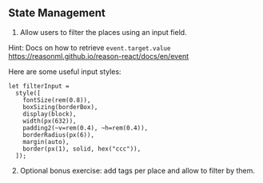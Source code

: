 ## State Management

1. Allow users to filter the places using an input field.

Hint: Docs on how to retrieve `event.target.value` https://reasonml.github.io/reason-react/docs/en/event

Here are some useful input styles:

```re
let filterInput =
  style([
    fontSize(rem(0.8)),
    boxSizing(borderBox),
    display(block),
    width(px(632)),
    padding2(~v=rem(0.4), ~h=rem(0.4)),
    borderRadius(px(6)),
    margin(auto),
    border(px(1), solid, hex("ccc")),
  ]);
```

2. Optional bonus exercise: add tags per place and allow to filter by them.
